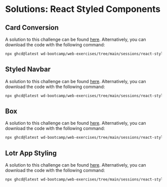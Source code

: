 # Solutions: React Styled Components

## Card Conversion

A solution to this challenge can be found [here](https://github.com/wd-bootcamp/web-exercises/tree/main/sessions/react-styled-components/card-conversion_solution). Alternatively, you can download the code with the following command:

```bash
npx ghcd@latest wd-bootcamp/web-exercises/tree/main/sessions/react-styled-components/card-conversion_solution
```

## Styled Navbar

A solution to this challenge can be found [here](https://github.com/wd-bootcamp/web-exercises/tree/main/sessions/react-styled-components/styled-navbar_solution). Alternatively, you can download the code with the following command:

```bash
npx ghcd@latest wd-bootcamp/web-exercises/tree/main/sessions/react-styled-components/styled-navbar_solution
```

## Box

A solution to this challenge can be found [here](https://github.com/wd-bootcamp/web-exercises/tree/main/sessions/react-styled-components/box_solution). Alternatively, you can download the code with the following command:

```bash
npx ghcd@latest wd-bootcamp/web-exercises/tree/main/sessions/react-styled-components/box_solution
```

## Lotr App Styling

A solution to this challenge can be found [here](https://github.com/wd-bootcamp/web-exercises/tree/main/sessions/react-styled-components/lotr-app-styling_solution). Alternatively, you can download the code with the following command:

```bash
npx ghcd@latest wd-bootcamp/web-exercises/tree/main/sessions/react-styled-components/lotr-app-styling_solution
```
